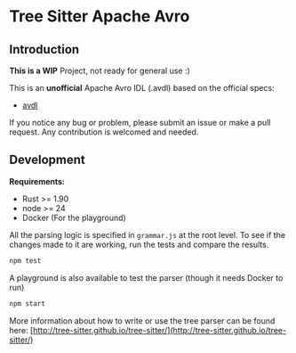 # Tree Sitter Apache Avro

## Introduction

**This is a WIP** Project, not ready for general use :)

This is an **unofficial** Apache Avro IDL (.avdl) based on the
official specs:

- [avdl](https://avro.apache.org/docs/1.11.1/idl-language/)

If you notice any bug or problem, please submit an issue or make a pull request.
Any contribution is welcomed and needed.

## Development

**Requirements:**

- Rust >= 1.90
- node >= 24
- Docker (For the playground)

All the parsing logic is specified in `grammar.js` at the root level. To see if
the changes made to it are working, run the tests and compare the results.

```sh
npm test
```

A playground is also available to test the parser (though it needs Docker to
run)

```sh
npm start
```

More information about how to write or use the tree parser can be found here:
[http://tree-sitter.github.io/tree-sitter/](http://tree-sitter.github.io/tree-sitter/)
